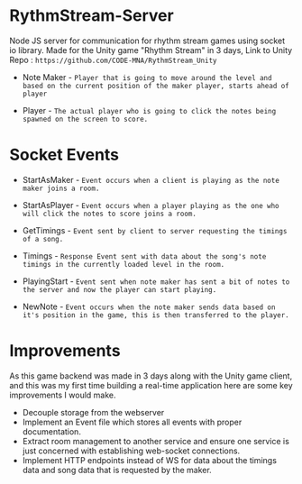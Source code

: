 # RythmStream-Server
Node JS server for communication for rhythm stream games using socket io library. Made for the Unity game "Rhythm Stream" in 3 days,
Link to Unity Repo : ``` https://github.com/CODE-MNA/RythmStream_Unity ```

- Note Maker - ```Player that is going to move around the level and based on the current position of the maker player, starts ahead of player```

- Player -  ```The actual player who is going to click the notes being spawned on the screen to score.```

# Socket Events

- StartAsMaker - ```Event occurs when a client is playing as the note maker joins a room.```
- StartAsPlayer - ```Event occurs when a player playing as the one who will click the notes to score joins a room.```

- GetTimings - ```Event sent by client to server requesting the timings of a song.```
- Timings - ```Response Event sent with data about the song's note timings in the currently loaded level in the room.```

- PlayingStart - ```Event sent when note maker has sent a bit of notes to the server and now the player can start playing.```
- NewNote - ```Event occurs when the note maker sends data based on it's position in the game, this is then transferred to the player.```

# Improvements

As this game backend was made in 3 days along with the Unity game client, and this was my first time building a real-time application
here are some key improvements I would make.

- Decouple storage from the webserver
- Implement an Event file which stores all events with proper documentation.
- Extract room management to another service and ensure one service is just concerned with establishing web-socket connections.
- Implement HTTP endpoints instead of WS for data about the timings data and song data that is requested by the maker.
